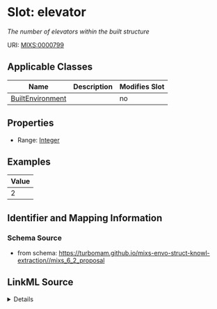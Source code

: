 # Slot: elevator


_The number of elevators within the built structure_



URI: [MIXS:0000799](https://w3id.org/mixs/0000799)



<!-- no inheritance hierarchy -->




## Applicable Classes

| Name | Description | Modifies Slot |
| --- | --- | --- |
[BuiltEnvironment](BuiltEnvironment.md) |  |  no  |







## Properties

* Range: [Integer](Integer.md)






## Examples

| Value |
| --- |
| 2 |

## Identifier and Mapping Information







### Schema Source


* from schema: https://turbomam.github.io/mixs-envo-struct-knowl-extraction//mixs_6_2_proposal




## LinkML Source

<details>
```yaml
name: elevator
description: The number of elevators within the built structure
title: elevator count
notes:
- count
examples:
- value: '2'
from_schema: https://turbomam.github.io/mixs-envo-struct-knowl-extraction//mixs_6_2_proposal
rank: 1000
slot_uri: MIXS:0000799
multivalued: false
alias: elevator
domain_of:
- BuiltEnvironment
range: integer
required: false
recommended: false

```
</details>